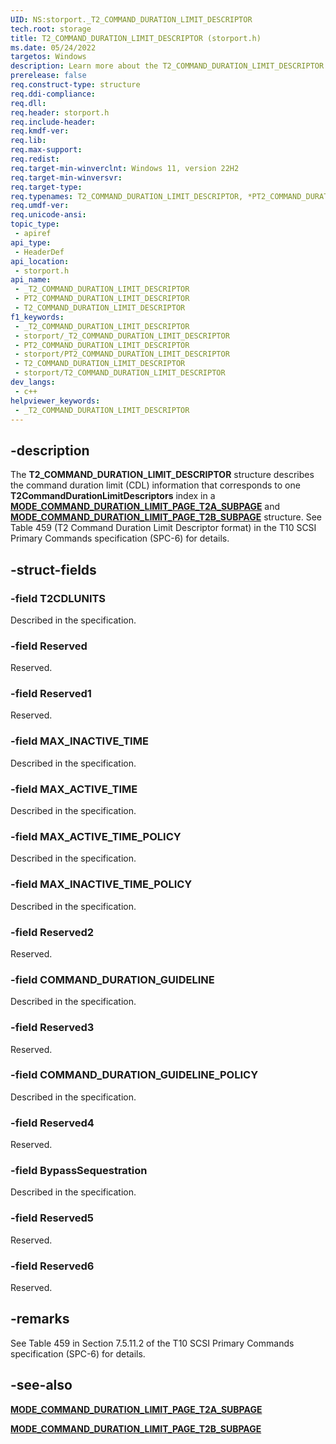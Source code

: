 ```yaml
---
UID: NS:storport._T2_COMMAND_DURATION_LIMIT_DESCRIPTOR
tech.root: storage
title: T2_COMMAND_DURATION_LIMIT_DESCRIPTOR (storport.h)
ms.date: 05/24/2022
targetos: Windows
description: Learn more about the T2_COMMAND_DURATION_LIMIT_DESCRIPTOR (storport.h) structure.
prerelease: false
req.construct-type: structure
req.ddi-compliance: 
req.dll: 
req.header: storport.h
req.include-header: 
req.kmdf-ver: 
req.lib: 
req.max-support: 
req.redist: 
req.target-min-winverclnt: Windows 11, version 22H2
req.target-min-winversvr: 
req.target-type: 
req.typenames: T2_COMMAND_DURATION_LIMIT_DESCRIPTOR, *PT2_COMMAND_DURATION_LIMIT_DESCRIPTOR
req.umdf-ver: 
req.unicode-ansi: 
topic_type:
 - apiref
api_type:
 - HeaderDef
api_location:
 - storport.h
api_name:
 - _T2_COMMAND_DURATION_LIMIT_DESCRIPTOR
 - PT2_COMMAND_DURATION_LIMIT_DESCRIPTOR
 - T2_COMMAND_DURATION_LIMIT_DESCRIPTOR
f1_keywords:
 - _T2_COMMAND_DURATION_LIMIT_DESCRIPTOR
 - storport/_T2_COMMAND_DURATION_LIMIT_DESCRIPTOR
 - PT2_COMMAND_DURATION_LIMIT_DESCRIPTOR
 - storport/PT2_COMMAND_DURATION_LIMIT_DESCRIPTOR
 - T2_COMMAND_DURATION_LIMIT_DESCRIPTOR
 - storport/T2_COMMAND_DURATION_LIMIT_DESCRIPTOR
dev_langs:
 - c++
helpviewer_keywords:
 - _T2_COMMAND_DURATION_LIMIT_DESCRIPTOR
---
```


## -description

The **T2_COMMAND_DURATION_LIMIT_DESCRIPTOR** structure describes the command duration limit (CDL) information that corresponds to one **T2CommandDurationLimitDescriptors** index in a [**MODE_COMMAND_DURATION_LIMIT_PAGE_T2A_SUBPAGE**](ns-storport-mode_command_duration_limit_page_t2a_subpage.md) and [**MODE_COMMAND_DURATION_LIMIT_PAGE_T2B_SUBPAGE**](ns-storport-mode_command_duration_limit_page_t2b_subpage.md) structure. See Table 459 (T2 Command Duration Limit Descriptor format) in the T10 SCSI Primary Commands specification (SPC-6) for details.

## -struct-fields

### -field T2CDLUNITS

Described in the specification.

### -field Reserved

Reserved.

### -field Reserved1

Reserved.

### -field MAX_INACTIVE_TIME

Described in the specification.

### -field MAX_ACTIVE_TIME

Described in the specification.

### -field MAX_ACTIVE_TIME_POLICY

Described in the specification.

### -field MAX_INACTIVE_TIME_POLICY

Described in the specification.

### -field Reserved2

Reserved.

### -field COMMAND_DURATION_GUIDELINE

Described in the specification.

### -field Reserved3

Reserved.

### -field COMMAND_DURATION_GUIDELINE_POLICY

Described in the specification.

### -field Reserved4

Reserved.

### -field BypassSequestration

Described in the specification.

### -field Reserved5

Reserved.

### -field Reserved6

Reserved.

## -remarks

See Table 459 in Section 7.5.11.2 of the T10 SCSI Primary Commands specification (SPC-6) for details.

## -see-also

[**MODE_COMMAND_DURATION_LIMIT_PAGE_T2A_SUBPAGE**](ns-storport-mode_command_duration_limit_page_t2a_subpage.md)

[**MODE_COMMAND_DURATION_LIMIT_PAGE_T2B_SUBPAGE**](ns-storport-mode_command_duration_limit_page_t2b_subpage.md)
